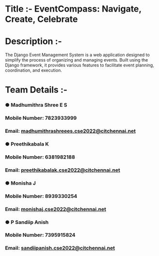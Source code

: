 # Title :- EventCompass: Navigate, Create, Celebrate
# Description :-
The Django Event Management System is a web application designed to simplify the process of organizing and managing events. Built using the Django framework, it provides various features to facilitate event planning, coordination, and execution.
# Team Details :-
### ● Madhumithra Shree E S
### Mobile Number: 7823933999
### Email: madhumithrashreees.cse2022@citchennai.net
### ● Preethikabala K
### Mobile Number: 6381982188
### Email: preethikabalak.cse2022@citchennai.net
### ● Monisha J
### Mobile Number: 8939330254
### Email: monishaj.cse2022@citchennai.net
### ● P Sandiip Anish
### Mobile Number: 7395915824
### Email: sandiipanish.cse2022@citchennai.net
